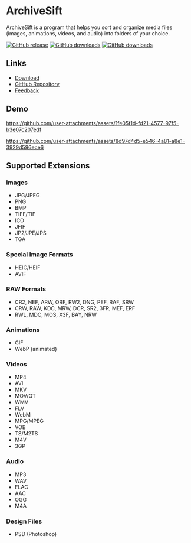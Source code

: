# ArchiveSift

ArchiveSift is a program that helps you sort and organize media files (images, animations, videos, and audio) into folders of your choice.

[![GitHub release](https://img.shields.io/github/release/htpaak/ArchiveSift.svg?logo=github)](https://github.com/htpaak/ArchiveSift/releases/latest)
[![GitHub downloads](https://img.shields.io/github/downloads/htpaak/ArchiveSift/latest/total.svg?logo=github)](https://github.com/htpaak/ArchiveSift/releases/latest)
[![GitHub downloads](https://img.shields.io/github/downloads/htpaak/ArchiveSift/total.svg?logo=github)](https://github.com/htpaak/ArchiveSift/releases)

## Links

- [Download](https://github.com/htpaak/ArchiveSift/releases/tag/v1.0.0)
- [GitHub Repository](https://github.com/htpaak/ArchiveSift)
- [Feedback](https://github.com/htpaak/ArchiveSift/discussions)

## Demo

https://github.com/user-attachments/assets/1fe05f1d-fd21-4577-97f5-b3e07c207edf

https://github.com/user-attachments/assets/8d97d4d5-e546-4a81-a8e1-3929d596ece6

## Supported Extensions

### Images

- JPG/JPEG
- PNG
- BMP
- TIFF/TIF
- ICO
- JFIF
- JP2/JPE/JPS
- TGA

### Special Image Formats

- HEIC/HEIF
- AVIF

### RAW Formats

- CR2, NEF, ARW, ORF, RW2, DNG, PEF, RAF, SRW
- CRW, RAW, KDC, MRW, DCR, SR2, 3FR, MEF, ERF
- RWL, MDC, MOS, X3F, BAY, NRW

### Animations

- GIF
- WebP (animated)

### Videos

- MP4
- AVI
- MKV
- MOV/QT
- WMV
- FLV
- WebM
- MPG/MPEG
- VOB
- TS/M2TS
- M4V
- 3GP

### Audio

- MP3
- WAV
- FLAC
- AAC
- OGG
- M4A

### Design Files

- PSD (Photoshop)
